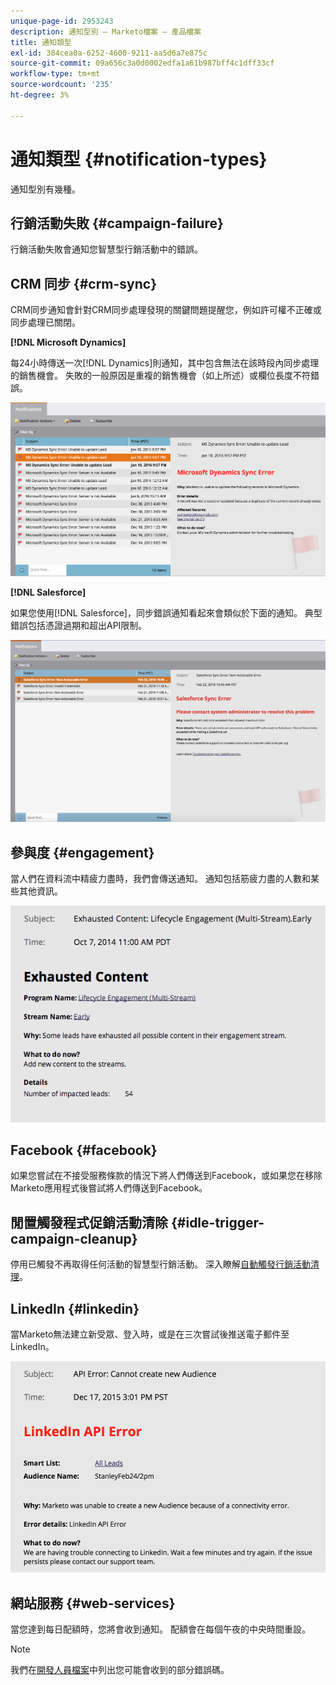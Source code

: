 ```yaml
---
unique-page-id: 2953243
description: 通知型別 — Marketo檔案 — 產品檔案
title: 通知類型
exl-id: 384cea0a-6252-4600-9211-aa5d6a7e875c
source-git-commit: 09a656c3a0d0002edfa1a61b987bff4c1dff33cf
workflow-type: tm+mt
source-wordcount: '235'
ht-degree: 3%

---
```


# 通知類型 {#notification-types}

通知型別有幾種。

## 行銷活動失敗  {#campaign-failure}

行銷活動失敗會通知您智慧型行銷活動中的錯誤。

## CRM 同步 {#crm-sync}

CRM同步通知會針對CRM同步處理發現的關鍵問題提醒您，例如許可權不正確或同步處理已關閉。

**[!DNL Microsoft Dynamics]**

每24小時傳送一次[!DNL Dynamics]則通知，其中包含無法在該時段內同步處理的銷售機會。 失敗的一般原因是重複的銷售機會（如上所述）或欄位長度不符錯誤。

![](assets/image2016-1-20-11-3a19-3a58.png)

**[!DNL Salesforce]**

如果您使用[!DNL Salesforce]，同步錯誤通知看起來會類似於下面的通知。 典型錯誤包括憑證過期和超出API限制。

![](assets/salesforcesyncerror.png)

## 參與度 {#engagement}

當人們在資料流中精疲力盡時，我們會傳送通知。 通知包括筋疲力盡的人數和某些其他資訊。

![](assets/image2014-10-14-10-3a57-3a9.png)

## Facebook {#facebook}

如果您嘗試在不接受服務條款的情況下將人們傳送到Facebook，或如果您在移除Marketo應用程式後嘗試將人們傳送到Facebook。

## 閒置觸發程式促銷活動清除 {#idle-trigger-campaign-cleanup}

停用已觸發不再取得任何活動的智慧型行銷活動。 深入瞭解[自動觸發行銷活動清理](/help/marketo/product-docs/core-marketo-concepts/smart-campaigns/using-smart-campaigns/automatic-trigger-campaign-cleanup.md)。

## LinkedIn {#linkedin}

當Marketo無法建立新受眾、登入時，或是在三次嘗試後推送電子郵件至LinkedIn。

![](assets/linkedin.png)

## 網站服務 {#web-services}

當您達到每日配額時，您將會收到通知。 配額會在每個午夜的中央時間重設。

>[!NOTE]
>
>我們在[開發人員檔案](https://experienceleague.adobe.com/zh-hant/docs/marketo-developer/marketo/rest/error-codes)中列出您可能會收到的部分錯誤碼。
